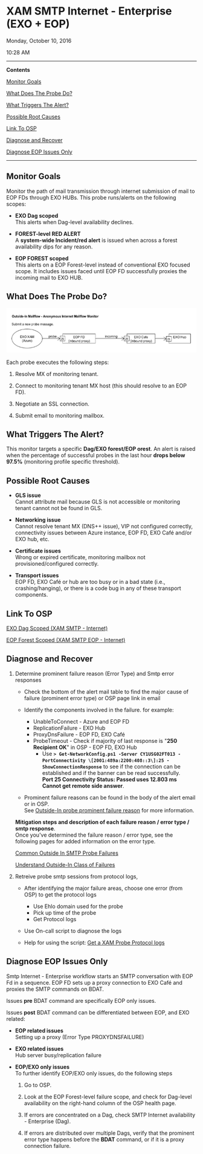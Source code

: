 # XAM SMTP Internet - Enterprise (EXO + EOP)

Monday, October 10, 2016

10:28 AM

------

**Contents**

[Monitor Goals](#monitor-goals)

[What Does The Probe Do?](#what-does-the-probe-do)

[What Triggers The Alert?](#what-triggers-the-alert)

[Possible Root Causes](#possible-root-causes)

[Link To OSP](#link-to-osp)

[Diagnose and Recover](#diagnose-and-recover)

[Diagnose EOP Issues Only](#diagnose-eop-issues-only)

------

## Monitor Goals

Monitor the path of mail transmission through internet submission of mail to EOP FDs through EXO HUBs. This probe runs/alerts on the following scopes:

- **EXO Dag scoped**  
  This alerts when Dag-level availability declines.

- **FOREST-level RED ALERT**  
  A **system-wide Incident/red alert** is issued when across a forest availability dips for any reason.

- **EOP FOREST scoped**  
  This alerts on a EOP Forest-level instead of conventional EXO focused scope. It includes issues faced until EOP FD successfully proxies the incoming mail to EXO HUB.

## What Does The Probe Do?

![XAM_SMTP](images/XAM_SMTP.png)

Each probe executes the following steps:

1.  Resolve MX of monitoring tenant.

2.  Connect to monitoring tenant MX host (this should resolve to an EOP FD).

3.  Negotiate an SSL connection.

4.  Submit email to monitoring mailbox.

## What Triggers The Alert?

This monitor targets a specific **Dag/EXO forest/EOP orest**. An alert is raised when the percentage of successful probes in the last hour **drops below 97.5%** (monitoring profile specific threshold).

## Possible Root Causes

- **GLS issue**  
    Cannot attribute mail because GLS is not accessible or monitoring tenant cannot not be found in GLS.

- **Networking issue**  
    Cannot resolve tenant MX (DNS++ issue), VIP not configured correctly, connectivity issues between Azure instance, EOP FD, EXO Café and/or EXO hub, etc.

- **Certificate issues**  
    Wrong or expired certificate, monitoring mailbox not provisioned/configured correctly.

- **Transport issues**  
    EOP FD, EXO Café or hub are too busy or in a bad state (i.e., crashing/hanging), or there is a  code bug in any of these transport components.

## Link To OSP

[EXO Dag Scoped (XAM SMTP - Internet)](https://o365pulse.office.net/enterprisedashboard?probe=SMTP%20Internet%20-%20Enterprise&environment=Prod&scope=*.*.*>)

[EOP Forest Scoped (XAM SMTP EOP - Internet)](https://o365pulse.office.net/enterprisedashboard?probe=SMTP%20Internet%20-%20Enterprise%20EOP&environment=Prod&scope=*.*.*)

## Diagnose and Recover

1. Determine prominent failure reason (Error Type) and Smtp error responses

   - Check the bottom of the alert mail table to find the major cause of failure (prominent error type) or OSP page link in email
   - Identify the components involved in the failure. for example:
     - UnableToConnect - Azure and EOP FD
     - ReplicationFailure - EXO Hub
     - ProxyDnsFailure - EOP FD, EXO Café
     - ProbeTimeout - Check if majority of last response is \"**250 Recipient OK**\" in OSP - EOP FD, EXO Hub
       - Use **`> Get-NetworkConfig.ps1 -Server CY1USG02FT013 -PortConnectivity \[2001:489a:2200:408::3\]:25 -ShowConnectionResponse`** to see if the connection can be established and if the banner can be read successfully.  
         **Port 25 Connectivity Status: Passed uses 12.803 ms  
         Cannot get remote side answer**.

   - Prominent failure reasons can be found in the body of the alert email or in OSP.  
See [Outside-In probe prominent failure reason](onenote:https://msft.spoppe.com/collab/transportalerts/SiteAssets/Transport%20Alert%20Pulse%20Notebook/On-Call%20Notes.one#Outside-In%20probe%20prominent%20failure%20reason&section-id={C84CBF30-BD89-4D02-A63C-D66A3C8403E0}&page-id={215D26BD-9788-4816-8DE1-04294A12552C}&end) for more information.
     
   
   **Mitigation steps and description of each failure reason / error type / smtp response**.  
   Once you\'ve determined the failure reason / error type, see the following pages for added   information on the error type.
        
   [Common Outside In SMTP Probe Failures](onenote:https://msft.spoppe.com/collab/transportalerts/SiteAssets/Transport%20Alert%20Pulse%20Notebook/E15%20Alert%20Playbook.one#Common%20Outside%20In%20SMTP%20Probe%20Failures&section-id={24B57828-2A06-42C5-99C0-37E103E281E0}&page-id={BA12E5C0-D8F3-49F8-ACB4-D55F08B53513}&end)
        
   [Understand Outside-In Class of Failures](onenote:https://msft.spoppe.com/collab/transportalerts/SiteAssets/Transport%20Alert%20Pulse%20Notebook/On-Call%20Notes.one#Understand%20Outside-In%20Class%20of%20Failures&section-id={C84CBF30-BD89-4D02-A63C-D66A3C8403E0}&page-id={080E02F8-A55A-4EAC-8701-C909A5D90CA4}&end)
   
2. Retreive probe smtp sessions from protocol logs,

   - After identifying the major failure areas, choose one error (from OSP) to get the protocol logs
     - Use Ehlo domain used for the probe
     - Pick up time of the probe
     - Get Protocol logs

   - Use On-call script to diagnose the logs

   - Help for using the script: [Get a XAM Probe Protocol logs](onenote:https://msft.spoppe.com/collab/transportalerts/SiteAssets/Transport%20Alert%20Pulse%20Notebook/On-Call%20Notes.one#Get%20a%20XAM%20Probe's%20Protocol%20logs&section-id={C84CBF30-BD89-4D02-A63C-D66A3C8403E0}&page-id={E7C6A793-74A3-42BB-94CA-D07C3FD96425}&end)

## Diagnose EOP Issues Only

Smtp Internet - Enterprise workflow starts an SMTP conversation with EOP Fd in a sequence. EOP FD sets up a proxy connection to EXO Café and proxies the SMTP commands on BDAT.

Issues **pre** BDAT command are specifically EOP only issues.

Issues **post** BDAT command can be differentiated between EOP, and EXO related:

-   **EOP related issues**  
    Setting up a proxy (Error Type PROXYDNSFAILURE)

-   **EXO related issues**  
     Hub server busy/replication failure

-   **EOP/EXO only issues**  
    To further identify EOP/EXO only issues, do the following steps

    1. Go to OSP.

    2. Look at the EOP Forest-level failure scope, and check for Dag-level availability on the right-hand column of the  OSP health page.

    3. If errors are concentrated on a Dag, check SMTP Internet availability - Enterprise (Dag).

    4. If errors are distributed over multiple Dags, verify that the prominent error type happens before the **BDAT** command, or if it is a proxy connection failure.
